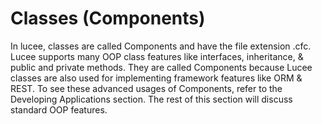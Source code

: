 # Classes (Components)

In lucee, classes are called Components and have the file extension .cfc. Lucee supports many OOP class features like interfaces, inheritance, & public and private methods. They are called Components because Lucee classes are also used for implementing framework features like ORM & REST. To see these advanced usages of Components, refer to the Developing Applications section. The rest of this section will discuss standard OOP features. 

